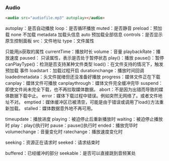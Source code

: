 ### Audio
```html
<audio src="audiofile.mp3" autoplay></audio>
``` 
autoplay：是否自动播放
loop：是否循环播放
muted：是否静音
preload：预加载
          none 不加载
          metadata 加载头信息
          auto 预加载全部信息
controls：是否显示原生控制面板
src：文件地址
type：文件属性

只能用js获取的属性
  currentTime：播放时长
  volume：音量
  playbackRate：播放速度
  paused： 只读属性，表示是否处于暂停状态
  play()：播放
  pause()：暂停
  canPlayType()：检测是否支持某种文件类型
  load()：在文件支持的情况下，触发预加载
事件
  loadstart：加载过程开启
  durationchange：播放时间回调
  loadedmetadata：头文件就绪但还没准备好播放
  progress：媒体文件正在下载
  canplay：媒体文件可播放
  canplaythrough：媒体文件完全缓冲完毕
  suspend：即使文件尚未完全下载，也不再拉取媒体数据。
  abort：不是因为出错而导致的媒体数据下载中止。
  error：媒体下载过程中错误。例如突然无网络了。或者文件地址不对。
  emptied：媒体缓冲区已被清空，可能是由于错误或调用了load()方法重新加载。
  stalled：媒体数据意外地不再可用。

  timeupdate：播放进度
  playing：被迫停止后重新播放时
  waiting：被迫停止播放时
  play：play()执行时
  pause：pause()执行时
  ended：播放完毕时
  volumechange：音量变化时
  ratechange：播放速度变化时

  seeking：资源正在请求时
  seeked：请求结束时

buffered：已经缓冲的部分
seekable：是否可以直接跳到音频某处





